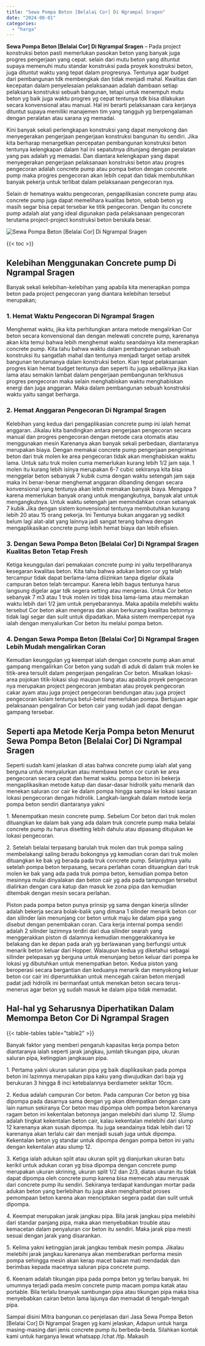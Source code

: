 ```yaml
---
title: "Sewa Pompa Beton [Belalai Cor] Di Ngrampal Sragen"
date: "2024-08-01"
categories: 
  - "harga"
---
```


**Sewa Pompa Beton \[Belalai Cor\] Di Ngrampal Sragen** – Pada project konstruksi beton pasti memerlukan pasokan beton yang banyak juga progres pengerjaan yang cepat. selain dari mutu beton yang dituntut supaya memenuhi mutu standar konstruksi pada proyek konstruksi beton, juga dituntut waktu yang tepat dalam progresnya. Tentunya agar budget dari pembangunan tdk membengkak dan tidak menjadi mahal. Kwalitas dan kecepatan dalam penyelesaian pelaksanaan adalah dambaan setiap pelaksana konstruksi sebuah bangunan, tetapi untuk menempuh mutu beton yg baik juga waktu progres yg cepat tentunya tdk bisa dilakukan secara konvensional atau manual. Hal ini berarti pelaksanaan cara kerjanya dituntut supaya memiliki manajemen tim yang tangguh yg berpengalaman dengan peralatan atau sarana yg memadai.

Kini banyak sekali perlengkapan konstruksi yang dapat menyokong dan menyegerakan pengerjaan pengerjaan konstruksi bangunan itu sendiri. Jika kita berharap menargetkan percepatan pembangunan konstruksi beton tentunya kelengkapan dalam hal ini sepatutnya ditunjang dengan peralatan yang pas adalah yg memadai. Dan diantara kelengkapan yang dapat menyegerakan pengerjaan pelaksanaan konstruksi beton atau progres pengecoran adalah concrete pump atau pompa beton dengan concrete pump maka progres pengecoran akan lebih cepat dan tidak membutuhkan banyak pekerja untuk terlibat dalam pelaksanaan pengecoran nya.

Selain dr hematnya waktu pengecoran, pengaplikasian concrete pump atau concrete pump juga dapat memelihara kualitas beton, sebab beton yg masih segar bisa cepat tersebar ke titik pengecoran. Dengan itu concrete pump adalah alat yang ideal digunakan pada pelaksanaan pengecoran terutama project-project konstruksi beton berskala besar.

![Sewa Pompa Beton [Belalai Cor] Di Ngrampal Sragen](/images/sewa-concrete-pump-36.png)

{{< toc >}}

## Kelebihan Menggunakan Concrete pump Di Ngrampal Sragen

Banyak sekali kelebihan-kelebihan yang apabila kita menerapkan pompa beton pada project pengecoran yang diantara kelebihan tersebut merupakan;

### 1\. Hemat Waktu Pengecoran Di Ngrampal Sragen

Menghemat waktu, jika kita perhitungkan antara metode mengalirkan Cor beton secara konvensional dan dengan melewati concrete pump, karenanya akan kita temui bahwa lebih menghemat waktu seandainya kita menerapkan concrete pump. Kita tahu bahwa waktu dalam pembangunan sebuah konstruksi itu sangatlah mahal dan tentunya menjadi target setiap arsitek bangunan terutamanya dalam konstruksi beton. Kian tepat pelaksanaan progres kian hemat budget tentunya dan seperti itu juga sebaliknya jika kian lama atau semakin lambat dalam pengerjaan pembangunan terkhusus progres pengecoran maka selain menghabiskan waktu menghabiskan energi dan juga anggaran. Maka dalam pembangunan sebuah konstruksi waktu yaitu sangat berharga.

### 2\. Hemat Anggaran Pengecoran Di Ngrampal Sragen

Kelebihan yang kedua dari pengaplikasian concrete pump ini ialah hemat anggaran. Jikalau kita bandingkan antara pengerjaan pengecoran secara manual dan progres pengecoran dengan metode cara otomatis atau menggunakan mesin Karenanya akan banyak sekali perbedaan, diantaranya merupakan biaya. Dengan memakai concrete pump pengerjaan pengiriman beton dari truk molen ke area pengecoran tidak akan menghabiskan waktu lama. Untuk satu truk molen cuma memerlukan kurang lebih 1/2 jam saja. 1 molen itu kurang lebih isinya merupakan 6-7 cubic sekiranya kita bisa menggelar beton sebanyak 7 kubik cuma dengan waktu setengah jam saja maka ini benar-benar menghemat anggaran dibanding dengan secara konvensional yang tentunya akan lebih memakan banyak biaya. Mengapa ? karena memerlukan banyak orang untuk mengangkutnya, banyak alat untuk mengangkutnya. Untuk waktu setengah jam memindahkan coran sebanyak 7 kubik Jika dengan sistem konvensional tentunya membutuhkan kurang lebih 20 atau 15 orang pekerja. Ini Tentunya bukan anggaran yg sedikit belum lagi alat-alat yang lainnya jadi sangat terang bahwa dengan mengaplikasikan concrete pump lebih hemat biaya dan lebih efisien.

### 3\. Dengan Sewa Pompa Beton \[Belalai Cor\] Di Ngrampal Sragen Kualitas Beton Tetap Fresh

Ketiga keunggulan dari pemakaian concrete pump ini yaitu terpeliharanya kesegaran kwalitas beton. Kita tahu bahwa adukan beton cor yg telah tercampur tidak dapat berlama-lama diizinkan tanpa digelar dikala campuran beton telah tercampur. Karena lebih bagus tentunya harus langsung digelar agar tdk segera setting atau mengeras. Untuk Cor beton sebanyak 7 m3 atau 1 truk molen ini tidak bisa lama-lama atau memakan waktu lebih dari 1/2 jam untuk penyebarannya. Maka apabila melebihi waktu tersebut Cor beton akan mengeras dan akan berkurang kwalitas betonnya tidak lagi segar dan sulit untuk dipadatkan. Maka sistem mempercepat nya ialah dengan menyalurkan Cor beton itu melalui pompa beton.

### 4\. Dengan Sewa Pompa Beton \[Belalai Cor\] Di Ngrampal Sragen Lebih Mudah mengalirkan Coran

Kemudian keunggulan yg keempat ialah dengan concrete pump akan amat gampang mengalirkan Cor beton yang sudah di aduk di dalam truk molen ke titik-area tersulit dalam pengerjaan pengaliran Cor beton. Misalkan lokasi-area pojokan titik-lokasi slup maupun tiang atau apabila proyek pengecoran nya merupakan project pengecoran jembatan atau proyek pengecoran cakar ayam atau juga project pengecoran bendungan atau juga project pengecoran kolam tentunya betul-betul memerlukan pompa. Bertujuan agar pelaksanaan pengaliran Cor beton cair yang sudah jadi dapat dengan gampang tersebar.

## Seperti apa Metode Kerja Pompa beton Menurut Sewa Pompa Beton \[Belalai Cor\] Di Ngrampal Sragen

Seperti sudah kami jelaskan di atas bahwa concrete pump ialah alat yang berguna untuk menyalurkan atau membawa beton cor curah ke area pengecoran secara cepat dan hemat waktu. pompa beton ini bekerja mengaplikasikan metode katup dan dasar-dasar hidrolik yaitu menarik dan menekan saluran cor cair ke dalam pompa hingga sampai ke lokasi sasaran lokasi pengecoran dengan hidrolik. Langkah-langkah dalam metode kerja pompa beton sendiri diantaranya yakni

1\. Menempatkan mesin concrete pump. Sebelum Cor beton dari truk molen dituangkan ke dalam bak yang ada dalam truk concrete pump maka belalai concrete pump itu harus disetting lebih dahulu atau dipasang ditujukan ke lokasi pengecoran.

2\. Setelah belalai terpasang barulah truk molen dan truk pompa saling membelakangi saling beradu bokongnya yg kemudian coran dari truk molen dituangkan ke bak yg berada pada truk concrete pump. Selanjutnya yaitu setelah pompa beton terpasang, secara perlahan coran dituangkan dari truk molen ke bak yang ada pada truk pompa beton, kemudian pompa beton mesinnya mulai dinyalakan dan beton cair yg ada pada tampungan tersebut dialirkan dengan cara katup dan masuk ke zona pipa dan kemudian ditembak dengan mesin secara perlahan.

Piston pada pompa beton punya prinsip yg sama dengan kinerja silinder adalah bekerja secara bolak-balik yang dimana 1 silinder menarik beton cor dan silinder lain menunjang cor beton untuk maju ke dalam pipa yang disebut dengan penembakan coran. Cara kerja internal pompa sendiri adalah 2 silinder lazimnya terdiri dari dua silinder searah yang menggerakkan piston di dalamnya kemudian menggerakkannya ke belakang dan ke depan pada arah yg berlawanan yang berfungsi untuk menarik beton keluar dari Hopper. Walaupun kedua yg diketahui sebagai silinder pelepasan yg berguna untuk menunjang beton keluar dari pompa ke lokasi yg dibutuhkan untuk menempatkan beton. Kedua piston yang beroperasi secara bergantian dan keduanya menarik dan menyokong keluar beton cor cair ini diperuntukkan untuk mencegah cairan beton menjadi padat jadi hidrolik ini bermanfaat untuk menekan beton secara terus-menerus agar beton yg sudah masuk ke dalam pipa tidak memadat.

## Hal-hal yg Seharusnya Diperhatikan Dalam Memompa Beton Cor Di Ngrampal Sragen

{{< table-tables table="table2" >}}

Banyak faktor yang memberi pengaruh kapasitas kerja pompa beton diantaranya ialah seperti jarak jangkau, jumlah tikungan pipa, ukuran saluran pipa, ketinggian jangkauan pipa.

1\. Pertama yakni ukuran saluran pipa yg baik diaplikasikan pada pompa beton ini lazimnya merupakan pipa kaku yang diwujudkan dari baja yg berukuran 3 hingga 8 inci ketebalannya berdiameter sekitar 10cm.

2\. Kedua adalah campuran Cor beton. Pada campuran Cor beton yg bisa dipompa pada dasarnya sama dengan yg akan ditempatkan dengan cara lain namun sekiranya Cor beton mau dipompa oleh pompa beton karenanya ragam beton ini kekentalan betonnya jangan melebihi dari slump 12. Slump adalah tingkat kekentalan beton cair, kalau kekentalan melebihi dari slump 12 karenanya akan susah dipompa. Itu juga seandainya tidak lebih dari 12 karenanya akan terlalu cair dan menjadi susah juga untuk dipompa. Kekentalan beton yg standar untuk dipompa dengan pompa beton ini yaitu dengan kekentalan atau slump 12.

3\. Ketiga ialah adukan split atau ukuran split yg dianjurkan ukuran batu kerikil untuk adukan coran yg bisa dipompa dengan concrete pump merupakan ukuran skrining, ukuran split 1/2 dan 2/3, diatas ukuran itu tidak dapat dipompa oleh concrete pump karena bisa memecah atau merusak dari concrete pump itu sendiri. Sekiranya terdapat kandungan mortar pada adukan beton yang berlebihan itu juga akan menghambat proses pemompaan beton karena akan menciptakan segera padat dan sulit untuk dipompa.

4\. Keempat merupakan jarak jangkau pipa. Bila jarak jangkau pipa melebihi dari standar panjang pipa, maka akan menyebabkan trouble atau kemacetan dalam penyaluran cor beton itu sendiri. Maka jarak pipa mesti sesuai dengan jarak yang disarankan.

5\. Kelima yakni ketinggian jarak jangkau tembak mesin pompa. Jikalau melebihi jarak jangkau karenanya akan memberatkan performa mesin pompa sehingga mesin akan kerap macet bakan mati mendadak dan berimbas kepada macetnya saluran pipa concrete pump.

6\. Keenam adalah tikungan pipa pada pompa beton yg terlau banyak. Ini umumnya terjadi pada mesim concrete pump macam pompa katak atau portable. Bila terlalu bnanyak sambungan pipa atau tikungan pipa maka bisa menyebabkan cairan beton lama lajunya dan memadat di tengah-tengah pipa.

Sampai disini Mitra bangunan.co penjelasan dari Jasa Sewa Pompa Beton \[Belalai Cor\] Di Ngrampal Sragen yg kami jelaskan, Adapun untuk harga masing-masing dari jenis concrete pump itu berbeda-beda. Silahkan kontak kami untuk harganya lewat whatsapp /chat /tlp. Makasih

